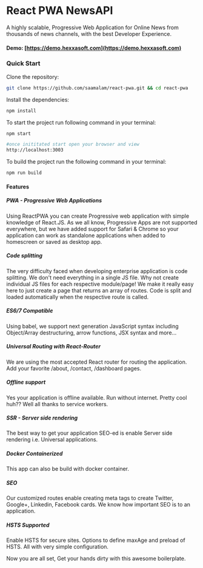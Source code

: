 # React PWA NewsAPI
A highly scalable, Progressive Web Application for Online News from thousands of news channels, with the best Developer Experience.

#### Demo: [https://demo.hexxasoft.com](https://demo.hexxasoft.com)

### Quick Start
Clone the repository:
```bash
git clone https://github.com/saamalam/react-pwa.git && cd react-pwa 
```

Install the dependencies:
```bash
npm install
```

To start the project run following command in your terminal:
```bash
npm start

#once inititated start open your browser and view
http://localhost:3003
```

To build the project run the following command in your terminal:
```bash
npm run build
```

#### Features
##### PWA  - Progressive Web Applications
Using ReactPWA you can create Progressive web application with simple knowledge of React.JS. As we all know, Progressive Apps are not supported everywhere, but we have added support for Safari & Chrome so your application can work as 
standalone applications when added to homescreen or saved as desktop app.  


##### Code splitting
The very difficulty faced when developing enterprise application is code splitting. We don't need everything in a single JS file. Why not create individual JS files for each respective module/page!
We make it really easy here to just create a page that returns an array of routes. Code is split and loaded automatically when the respective route is called.  


##### ES6/7 Compatible
Using babel, we support next generation JavaScript syntax including Object/Array destructuring, arrow functions, JSX syntax and more...  

##### Universal Routing with React-Router
We are using the most accepted React router for routing the application. Add your favorite /about, /contact, /dashboard pages.  


##### Offline support
Yes your application is offline available. Run without internet. Pretty cool huh?? Well all thanks to service workers.  


##### SSR - Server side rendering
The best way to get your application SEO-ed is enable Server side rendering i.e. Universal applications.  

##### Docker Containerized
This app can also be build with docker container.

##### SEO
Our customized routes enable creating meta tags to create Twitter, Google+, Linkedin, Facebook cards. We know how important SEO is to an application.  


##### HSTS Supported
Enable HSTS for secure sites. Options to define maxAge and preload of HSTS. All with very simple configuration.  
 

Now you are all set, Get your hands dirty with this awesome boilerplate.
